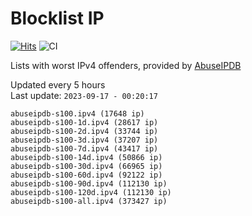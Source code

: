 # Blocklist IP

[![Hits](https://hits.seeyoufarm.com/api/count/incr/badge.svg?url=https%3A%2F%2Fgithub.com%2Fborestad%2Fblocklist-ip%2F&count_bg=%2379C83D&title_bg=%23555555&icon=&icon_color=%23E7E7E7&title=hits&edge_flat=false)](https://hits.seeyoufarm.com)  ![CI](https://img.shields.io/github/workflow/status/borestad/blocklist-ip/CI?style=flat-square)

Lists with worst IPv4 offenders, provided by [AbuseIPDB](https://www.abuseipdb.com/)

<!-- FOOTER-PLACEHOLDER -->
Updated every 5 hours<br>
Last update: `2023-09-17 - 00:20:17`
```
abuseipdb-s100.ipv4 (17648 ip)
abuseipdb-s100-1d.ipv4 (28617 ip)
abuseipdb-s100-2d.ipv4 (33744 ip)
abuseipdb-s100-3d.ipv4 (37207 ip)
abuseipdb-s100-7d.ipv4 (43417 ip)
abuseipdb-s100-14d.ipv4 (50866 ip)
abuseipdb-s100-30d.ipv4 (66965 ip)
abuseipdb-s100-60d.ipv4 (92122 ip)
abuseipdb-s100-90d.ipv4 (112130 ip)
abuseipdb-s100-120d.ipv4 (112130 ip)
abuseipdb-s100-all.ipv4 (373427 ip)
```
